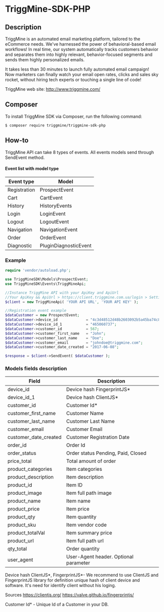 # TriggMine-SDK-PHP
## Description
TriggMine is an automated email marketing platform, tailored to the eCommerce needs. We've harnessed the power of behavioral-based email workflows! In real time, our system automatically tracks customers behavior and separates them into highly relevant, behavior-focused segments and sends them highly personalized emails.

It takes less than 30 minutes to launch fully automated email campaign! Now marketers can finally watch your email open rates, clicks and sales sky rocket, without hiring tech experts or touching a single line of code!

TriggMine web site: http://www.triggmine.com/

## Composer
To install TriggMine SDK via Composer, run the following command:

`$ composer require triggmine/triggmine-sdk-php`

## How-to
TriggMine API сan take 8 types of events. All events models send through SendEvent method.

#### Event list with model type 
**Event type** | **Model** |
--|--|
Registration | ProspectEvent |
Cart | CartEvent |
History | HistoryEvents |
Login | LoginEvent |
Logout | LogoutEvent |
Navigation | NavigationEvent |
Order | OrderEvent |
Diagnostic | PluginDiagnosticEvent |


### Example
```PHP
require 'vendor/autoload.php';

use TriggMineSDK\Models\ProspectEvent;
use TriggMineSDK\Events\TriggMineApi;

//Instance TriggMine API with your ApiKey and ApiUrl
//Your ApiKey && ApiUrl > https://client.triggmine.com.ua/login > Settings > Integration 
$client = new TriggMineApi( 'YOUR API URL', 'YOUR API KEY' );

//Registration event example
$dataCustomer = new ProspectEvent;
$dataCustomer->device_id             = "4c3d48512d48b2603092b5a45ba74c8c";
$dataCustomer->device_id_1           = "465060737";
$dataCustomer->customer_id           = 567;
$dataCustomer->customer_first_name   = "John";
$dataCustomer->customer_last_name    = "Doe";
$dataCustomer->customer_email        = "johndoe@triggmine.com";
$dataCustomer->customer_date_created = "2017-06-08";

$response = $client->SendEvent( $dataCustomer );
```

### Models fields description
**Field** | **Description**|
--|--|
device_id|Device hash FingerprintJS*|
device_id_1|Device hash ClientJS*|
customer_id|Customer Id*|
customer_first_name|Customer Name|
customer_last_name|Customer Last Name|
customer_email|Customer Email|
customer_date_created|Customer Registration Date|
order_id|Order Id|
order_status|Order status Pending, Paid, Closed|
price_total|Total amount of order|
product_categories|Item categories|
product_description|Item description|
product_id|Item ID|
product_image|Item full path image|
product_name|Item name|
product_price|Item price|
product_qty|Item quantity|
product_sku|Item vendor code| 
product_totalVal|Item summary price|
product_url|Item full path url|
qty_total|Order quantity|
user_agent|User-Agent header. Optional parameter|

Device hash ClientJS*, FingerprintJS*- We recommend to use ClientJS and FingerprintJS library for definition unique hash of client device and software. It's need for identify client without his loging.

Sources
https://clientjs.org/
https://valve.github.io/fingerprintjs/

Customer Id* - Unique Id of a Customer in your DB.